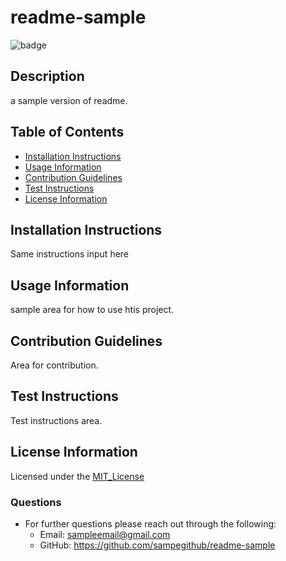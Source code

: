 # readme-sample

![badge](https://img.shields.io/badge/License-MIT_License-brightgreen)    
## Description
a sample version of readme.

## Table of Contents
* [Installation Instructions](#installation-instructions)
* [Usage Information](#usage-information)
* [Contribution Guidelines](#contribution-guidelines)
* [Test Instructions](#test-instructions)
* [License Information](#license-information)


## Installation Instructions
Same instructions input here

## Usage Information
sample area for how to use htis project.

## Contribution Guidelines
Area for contribution.

## Test Instructions
Test instructions area.

## License Information
Licensed under the [MIT_License](LICENSE)

### Questions
- For further questions please reach out through the following:
    - Email: sampleemail@gmail.com
    - GitHub: https://github.com/sampegithub/readme-sample